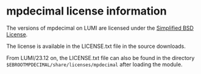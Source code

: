 # mpdecimal license information

The versions of mpdecimal on LUMI are licensed under the
[Simplified BSD License](https://opensource.org/licenses/BSD-2-Clause).

The license is available in the LICENSE.txt file in the source downloads.

From LUMI/23.12 on, the LICENSE.txt file can also be found in the directory
`$EBROOTMPDECIMAL/share/licenses/mpdecimal` after loading the module.
